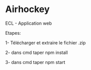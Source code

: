# Airhockey
ECL - Application web

Etapes:

1- Télécharger et extraire le fichier .zip

2- dans cmd taper npm install

3- dans cmd taper npm start
